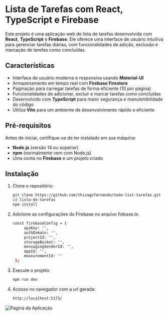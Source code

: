 # Lista de Tarefas com React, TypeScript e Firebase

Este projeto é uma aplicação web de lista de tarefas desenvolvida com **React**, **TypeScript** e **Firebase**. Ele oferece uma interface de usuário intuitiva para gerenciar tarefas diárias, com funcionalidades de adição, exclusão e marcação de tarefas como concluídas.

## Características
- Interface de usuário moderna e responsiva usando **Material-UI**
- Armazenamento em tempo real com **Firebase Firestore**
- Paginação para carregar tarefas de forma eficiente (10 por página)
- Funcionalidades de adicionar, excluir e marcar tarefas como concluídas
- Desenvolvido com **TypeScript** para maior segurança e manutenibilidade do código
- Utiliza **Vite** para um ambiente de desenvolvimento rápido e eficiente

## Pré-requisitos

Antes de iniciar, certifique-se de ter instalado em sua máquina:
- **Node.js** (versão 14 ou superior)
- **npm** (normalmente vem com Node.js)
- Uma conta no **Firebase** e um projeto criado

## Instalação

1. Clone o repositório:
   ```bash
   git clone https://github.com/thiiagofernando/todo-list-tarefas.git
   cd lista-de-tarefas
   npm install

2. Adicione as configurações do Firebase no arquivo fiebase.ts
   ```bash
   const firebaseConfig = {
        apiKey: "",
        authDomain: "",
        projectId: "",
        storageBucket: "",
        messagingSenderId: "",
        appId: "",
        measurementId: ""
    };  

3. Execute o projeto:
   ```bash
   npm run dev

4. Acesso no navegador com a url gerada:
   ```bash
   http://localhost:5173/

![Pagina da Aplicação](./HomeSistema.png)